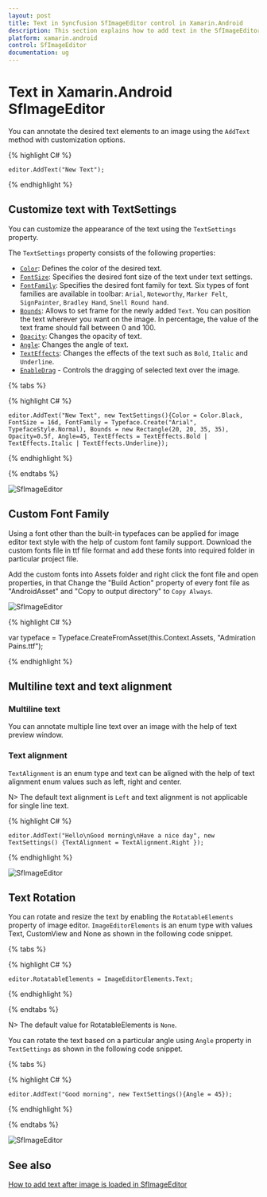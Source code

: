 ```yaml
---
layout: post
title: Text in Syncfusion SfImageEditor control in Xamarin.Android
description: This section explains how to add text in the SfImageEditor for Xamarin.Android and also explains how to customize the text using the TextSettings property
platform: xamarin.android
control: SfImageEditor
documentation: ug
---
```


# Text in Xamarin.Android SfImageEditor

You can annotate the desired text elements to an image using the `AddText` method with customization options.

{% highlight C# %}

    editor.AddText("New Text");

{% endhighlight %}

## Customize text with TextSettings

You can customize the appearance of the text using the `TextSettings` property.

The `TextSettings` property consists of the following properties:

* [`Color`](https://help.syncfusion.com/cr/xamarin-android/Syncfusion.SfImageEditor.Android.TextSettings.html#Syncfusion_SfImageEditor_Android_TextSettings_Color): Defines the color of the desired text.
* [`FontSize`](https://help.syncfusion.com/cr/xamarin-android/Syncfusion.SfImageEditor.Android.TextSettings.html#Syncfusion_SfImageEditor_Android_TextSettings_FontSize): Specifies the desired font size of the text under text settings.
* [`FontFamily`](https://help.syncfusion.com/cr/xamarin-android/Syncfusion.SfImageEditor.Android.TextSettings.html#Syncfusion_SfImageEditor_Android_TextSettings_FontFamily): Specifies the desired font family for text. Six types of font families are available in toolbar: `Arial`, `Noteworthy`, `Marker Felt`, `SignPainter`, `Bradley Hand`, `Snell Round hand`.
* [`Bounds`](https://help.syncfusion.com/cr/xamarin-android/Syncfusion.SfImageEditor.Android.TextSettings.html#Syncfusion_SfImageEditor_Android_TextSettings_Bounds): Allows to set frame for the newly added `Text`. You can position the text wherever you want on the image. In percentage, the value of the text frame should fall between 0 and 100.
* [`Opacity`](https://help.syncfusion.com/cr/xamarin-android/Syncfusion.SfImageEditor.Android.TextSettings.html#Syncfusion_SfImageEditor_Android_TextSettings_Opacity): Changes the opacity of text.
* [`Angle`](https://help.syncfusion.com/cr/xamarin-android/Syncfusion.SfImageEditor.Android.TextSettings.html#Syncfusion_SfImageEditor_Android_TextSettings_Angle): Changes the angle of text.
* [`TextEffects`](https://help.syncfusion.com/cr/xamarin-android/Syncfusion.SfImageEditor.Android.TextSettings.html#Syncfusion_SfImageEditor_Android_TextSettings_TextEffects): Changes the effects of the text such as `Bold`, `Italic` and `Underline`.
* [`EnableDrag`](https://help.syncfusion.com/cr/xamarin-android/Syncfusion.SfImageEditor.Android.TextSettings.html#Syncfusion_SfImageEditor_Android_TextSettings_EnableDrag) - Controls the dragging of selected text over the image.

{% tabs %}

{% highlight C# %}

    editor.AddText("New Text", new TextSettings(){Color = Color.Black, FontSize = 16d, FontFamily = Typeface.Create("Arial", TypefaceStyle.Normal), Bounds = new Rectangle(20, 20, 35, 35), Opacity=0.5f, Angle=45, TextEffects = TextEffects.Bold | TextEffects.Italic | TextEffects.Underline});

{% endhighlight %}

{% endtabs %}

![SfImageEditor](ImageEditor_images/text.png)

## Custom Font Family

Using a font other than the built-in typefaces can be applied for image editor text style with the help of custom font family support. Download the custom fonts file in ttf file format and add these fonts into required folder in particular project file.

Add the custom fonts into Assets folder and right click the font file and open properties, in that Change the "Build Action" property of every font file as "AndroidAsset" and "Copy to output directory" to `Copy Always`.

![SfImageEditor](ImageEditor_images/CustomFont.png)   

{% highlight C# %}

  var typeface = Typeface.CreateFromAsset(this.Context.Assets, "Admiration Pains.ttf");

{% endhighlight %}

## Multiline text and text alignment

### Multiline text
You can annotate multiple line text over an image with the help of text preview window.

### Text alignment
`TextAlignment` is an enum type and text can be aligned with the help of text alignment enum values such as left, right and center. 

N> The default text alignment is `Left` and text alignment is not applicable for single line text.

{% highlight C# %}

    editor.AddText("Hello\nGood morning\nHave a nice day", new TextSettings() {TextAlignment = TextAlignment.Right });

{% endhighlight %}

![SfImageEditor](ImageEditor_images/multiline.png)

## Text Rotation

You can rotate and resize the text by enabling the `RotatableElements` property of image editor. `ImageEditorElements` is an enum type with values Text, CustomView and None as shown in the following code snippet.

{% tabs %}

{% highlight C# %}

    editor.RotatableElements = ImageEditorElements.Text;   

{% endhighlight %}

{% endtabs %}

N> The default value for RotatableElements is `None`.

You can rotate the text based on a particular angle using `Angle` property in `TextSettings` as shown in the following code snippet. 

{% tabs %}

{% highlight C# %}

    editor.AddText("Good morning", new TextSettings(){Angle = 45});    

{% endhighlight %}

{% endtabs %}

![SfImageEditor](ImageEditor_images/rotation.png)

## See also

[How to add text after image is loaded in SfImageEditor](https://www.syncfusion.com/kb/10035/how-to-add-text-after-image-is-loaded-in-sfimageeditor)
